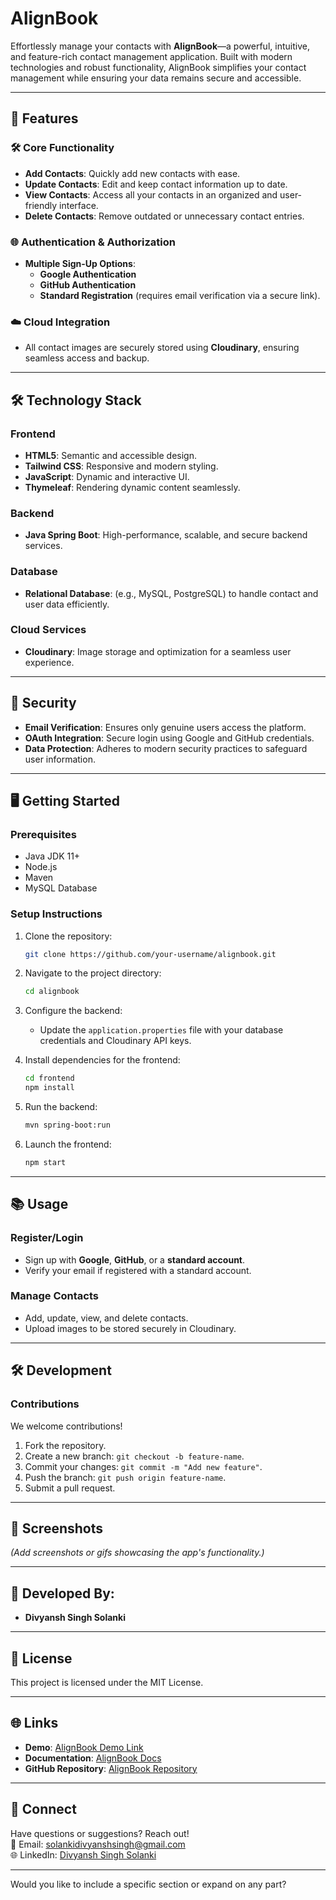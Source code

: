 
# **AlignBook**  
Effortlessly manage your contacts with **AlignBook**—a powerful, intuitive, and feature-rich contact management application. Built with modern technologies and robust functionality, AlignBook simplifies your contact management while ensuring your data remains secure and accessible.

---

## 🚀 **Features**

### 🛠️ **Core Functionality**
- **Add Contacts**: Quickly add new contacts with ease.  
- **Update Contacts**: Edit and keep contact information up to date.  
- **View Contacts**: Access all your contacts in an organized and user-friendly interface.  
- **Delete Contacts**: Remove outdated or unnecessary contact entries.  

### 🌐 **Authentication & Authorization**
- **Multiple Sign-Up Options**:  
  - **Google Authentication**  
  - **GitHub Authentication**  
  - **Standard Registration** (requires email verification via a secure link).  

### ☁️ **Cloud Integration**
- All contact images are securely stored using **Cloudinary**, ensuring seamless access and backup.  

---

## 🛠️ **Technology Stack**

### **Frontend**
- **HTML5**: Semantic and accessible design.  
- **Tailwind CSS**: Responsive and modern styling.  
- **JavaScript**: Dynamic and interactive UI.  
- **Thymeleaf**: Rendering dynamic content seamlessly.  

### **Backend**
- **Java Spring Boot**: High-performance, scalable, and secure backend services.  

### **Database**
- **Relational Database**: (e.g., MySQL, PostgreSQL) to handle contact and user data efficiently.  

### **Cloud Services**
- **Cloudinary**: Image storage and optimization for a seamless user experience.  

---

## 🔐 **Security**
- **Email Verification**: Ensures only genuine users access the platform.  
- **OAuth Integration**: Secure login using Google and GitHub credentials.  
- **Data Protection**: Adheres to modern security practices to safeguard user information.  

---

## 🖥️ **Getting Started**

### **Prerequisites**
- Java JDK 11+  
- Node.js  
- Maven  
- MySQL Database

### **Setup Instructions**
1. Clone the repository:
   ```bash
   git clone https://github.com/your-username/alignbook.git
   ```
2. Navigate to the project directory:
   ```bash
   cd alignbook
   ```
3. Configure the backend:
   - Update the `application.properties` file with your database credentials and Cloudinary API keys.  

4. Install dependencies for the frontend:
   ```bash
   cd frontend
   npm install
   ```

5. Run the backend:
   ```bash
   mvn spring-boot:run
   ```

6. Launch the frontend:
   ```bash
   npm start
   ```

---

## 📚 **Usage**

### **Register/Login**
- Sign up with **Google**, **GitHub**, or a **standard account**.  
- Verify your email if registered with a standard account.  

### **Manage Contacts**
- Add, update, view, and delete contacts.  
- Upload images to be stored securely in Cloudinary.  

---

## 🛠️ **Development**

### **Contributions**
We welcome contributions!  
1. Fork the repository.  
2. Create a new branch: `git checkout -b feature-name`.  
3. Commit your changes: `git commit -m "Add new feature"`.  
4. Push the branch: `git push origin feature-name`.  
5. Submit a pull request.  

---

## 📸 **Screenshots**  
*(Add screenshots or gifs showcasing the app's functionality.)*

---

## 👥 **Developed By:**
- **Divyansh Singh Solanki**   

---

## 📄 **License**
This project is licensed under the MIT License.  

---

## 🌐 **Links**
- **Demo**: [AlignBook Demo Link](#)  
- **Documentation**: [AlignBook Docs](#)  
- **GitHub Repository**: [AlignBook Repository](https://github.com/your-username/alignbook)  

---

## 🤝 **Connect**
Have questions or suggestions? Reach out!  
📧 Email: [solankidivyanshsingh@gmail.com](mailto:your-email@example.com)  
🌐 LinkedIn: [Divyansh Singh Solanki](https://www.linkedin.com/in/divyansh-singh-solanki-123bn)  

---

Would you like to include a specific section or expand on any part?
